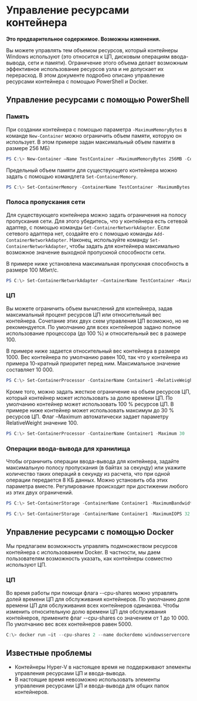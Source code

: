 # Управление ресурсами контейнера

**Это предварительное содержимое. Возможны изменения.**

Вы можете управлять тем объемом ресурсов, который контейнеры Windows используют (это относится к ЦП, дисковым операциям ввода-вывода, сети и памяти). Ограничение этого объема делает возможным эффективное использование ресурсов узла и не допускает их перерасход. В этом документе подробно описано управление ресурсами контейнера с помощью PowerShell и Docker.

## Управление ресурсами с помощью PowerShell

### Память

При создании контейнера с помощью параметра `-MaximumMemoryBytes` в команде `New-Container` можно ограничить объем памяти, которую он использует. В этом примере задан максимальный объем памяти в размере 256 МБ)

```powershell
PS C:\> New-Container –Name TestContainer –MaximumMemoryBytes 256MB -ContainerimageName WindowsServerCore
```
Предельный объем памяти для существующего контейнера можно задать с помощью командлета `Set-ContainerMemory`.

```powershell
PS C:\> Set-ContainerMemory -ContainerName TestContainer -MaximumBytes 500mb
```

### Полоса пропускания сети

Для существующего контейнера можно задать ограничения на полосу пропускания сети. Для этого убедитесь, что у контейнера есть сетевой адаптер, с помощью команды `Get-ContainerNetworkAdapter`. Если сетевого адаптера нет, создайте его с помощью команды `Add-ContainerNetworkAdapter`. Наконец, используйте команду `Set-ContainerNetworkAdapter`, чтобы задать для контейнера максимально возможное значение выходной пропускной способности сети.

В примере ниже установлена максимальная пропускная способность в размере 100 Мбит/с.

```powershell
PS C:\> Set-ContainerNetworkAdapter –ContainerName TestContainer –MaximumBandwidth 100000000
```

### ЦП

Вы можете ограничить объем вычислений для контейнера, задав максимальный процент ресурсов ЦП или относительный вес контейнера. Сочетание этих двух схем управления ЦП возможно, но не рекомендуется. По умолчанию для всех контейнеров задано полное использование процессора (до 100 %) и относительный вес в размере 100.

В примере ниже задается относительный вес контейнера в размере 1000. Вес контейнера по умолчанию равен 100, так что у контейнера из примера 10-кратный приоритет перед ним. Максимальное значение составляет 10 000.

```powershell
PS C:\> Set-ContainerProcessor -ContainerName Container1 –RelativeWeight 10000.
```

Кроме того, можно задать жесткое ограничение на объем ресурсов ЦП, который контейнер может использовать за долю времени ЦП. По умолчанию контейнер может использовать 100 % ресурсов ЦП. В примере ниже контейнер может использовать максимум до 30 % ресурсов ЦП. Флаг –Maximum автоматически задает параметру RelativeWeight значение 100.

```powershell
PS C:\> Set-ContainerProcessor -ContainerName Container1 -Maximum 30
```

### Операции ввода-вывода для хранилища

Чтобы ограничить операции ввода-вывода для контейнера, задайте максимальную полосу пропускания (в байтах за секунду) или укажите количество таких операций в секунду из расчета, что при одной операции передается 8 КБ данных. Можно установить оба этих параметра вместе. Регулирование происходит при достижении любого из этих двух ограничений.

```powershell
PS C:\> Set-ContainerStorage -ContainerName Container1 -MaximumBandwidth 1000000
```
```powershell
PS C:\> Set-ContainerStorage -ContainerName Container1 -MaximumIOPS 32
```

## Управление ресурсами с помощью Docker

Мы предлагаем возможность управлять подмножеством ресурсов контейнера с использованием Docker. В частности, мы даем пользователям возможность указать, как контейнеры совместно используют ЦП.

### ЦП

Во время работы при помощи флага --cpu-shares можно управлять долей времени ЦП для обслуживания контейнеров. По умолчанию доля времени ЦП для обслуживания всех контейнеров одинакова. Чтобы изменить относительную долю времени ЦП для обслуживания контейнеров, примените флаг --cpu-shares со значением от 1 до 10 000. По умолчанию вес всех контейнеров равен 5000.

```powershell 
C:\> docker run –it --cpu-shares 2 --name dockerdemo windowsservercore cmd
```

## Известные проблемы

- Контейнеры Hyper-V в настоящее время не поддерживают элементы управления ресурсами ЦП и ввода-вывода.
- В настоящие время невозможно использовать элементы управления ресурсами ЦП и ввода-вывода для общих папок контейнеров.






